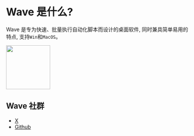 # Wave 是什么?

Wave 是专为快速、批量执行自动化脚本而设计的桌面软件, 同时兼具简单易用的特点, 支持`Win`和`MacOS`。

<img src="/icon.png" width="120px" />

## Wave 社群

- [X](https://x.com/Wave_Tool) 
- [Github](https://github.con/3lang3/wave-desktop-release)